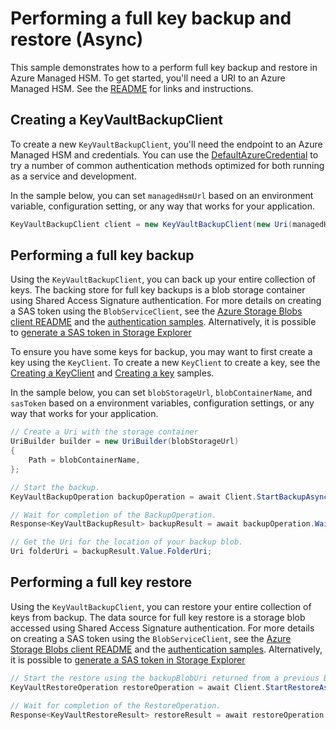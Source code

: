 # Performing a full key backup and restore (Async)

This sample demonstrates how to a perform full key backup and restore in Azure Managed HSM.
To get started, you'll need a URI to an Azure Managed HSM. See the [README](https://github.com/Azure/azure-sdk-for-net/blob/main/sdk/keyvault/Azure.Security.KeyVault.Administration/README.md) for links and instructions.

## Creating a KeyVaultBackupClient

To create a new `KeyVaultBackupClient`, you'll need the endpoint to an Azure Managed HSM and credentials.
You can use the [DefaultAzureCredential][DefaultAzureCredential] to try a number of common authentication methods optimized for both running as a service and development.

In the sample below, you can set `managedHsmUrl` based on an environment variable, configuration setting, or any way that works for your application.

```C# Snippet:HelloCreateKeyVaultBackupClient
KeyVaultBackupClient client = new KeyVaultBackupClient(new Uri(managedHsmUrl), new DefaultAzureCredential());
```

## Performing a full key backup

Using the `KeyVaultBackupClient`, you can back up your entire collection of keys. The backing store for full key backups is a blob storage container using Shared Access Signature authentication.
For more details on creating a SAS token using the `BlobServiceClient`, see the [Azure Storage Blobs client README](https://github.com/Azure/azure-sdk-for-net/blob/main/sdk/storage/Azure.Storage.Blobs/README.md) and the [authentication samples](https://github.com/Azure/azure-sdk-for-net/blob/main/sdk/storage/Azure.Storage.Blobs/samples/Sample02_Auth.cs).
Alternatively, it is possible to [generate a SAS token in Storage Explorer](https://docs.microsoft.com/azure/vs-azure-tools-storage-manage-with-storage-explorer?tabs=windows#generate-a-shared-access-signature-in-storage-explorer)

To ensure you have some keys for backup, you may want to first create a key using the `KeyClient`.
To create a new `KeyClient` to create a key, see the [Creating a KeyClient](https://github.com/Azure/azure-sdk-for-net/blob/main/sdk/keyvault/Azure.Security.KeyVault.Keys/samples/Sample1_HelloWorld.md#creating-a-keyclientkeyvault) and [Creating a key](https://github.com/Azure/azure-sdk-for-net/blob/main/sdk/keyvault/Azure.Security.KeyVault.Keys/samples/Sample1_HelloWorld.md#creating-a-key) samples.

In the sample below, you can set `blobStorageUrl`, `blobContainerName`, and `sasToken` based on a environment variables, configuration settings, or any way that works for your application.

```C# Snippet:HelloFullBackupAsync
// Create a Uri with the storage container
UriBuilder builder = new UriBuilder(blobStorageUrl)
{
    Path = blobContainerName,
};

// Start the backup.
KeyVaultBackupOperation backupOperation = await Client.StartBackupAsync(builder.Uri, sasToken);

// Wait for completion of the BackupOperation.
Response<KeyVaultBackupResult> backupResult = await backupOperation.WaitForCompletionAsync();

// Get the Uri for the location of your backup blob.
Uri folderUri = backupResult.Value.FolderUri;
```

## Performing a full key restore

Using the `KeyVaultBackupClient`, you can restore your entire collection of keys from backup. The data source for full key restore is a storage blob accessed using Shared Access Signature authentication.
For more details on creating a SAS token using the `BlobServiceClient`, see the [Azure Storage Blobs client README](https://github.com/Azure/azure-sdk-for-net/blob/main/sdk/storage/Azure.Storage.Blobs/README.md) and the [authentication samples](https://github.com/Azure/azure-sdk-for-net/blob/main/sdk/storage/Azure.Storage.Blobs/samples/Sample02_Auth.cs).
Alternatively, it is possible to [generate a SAS token in Storage Explorer](https://docs.microsoft.com/azure/vs-azure-tools-storage-manage-with-storage-explorer?tabs=windows#generate-a-shared-access-signature-in-storage-explorer)

```C# Snippet:HelloFullRestoreAsync
// Start the restore using the backupBlobUri returned from a previous BackupOperation.
KeyVaultRestoreOperation restoreOperation = await Client.StartRestoreAsync(folderUri, sasToken);

// Wait for completion of the RestoreOperation.
Response<KeyVaultRestoreResult> restoreResult = await restoreOperation.WaitForCompletionAsync();
```

<!-- LINKS -->
[DefaultAzureCredential]: https://github.com/Azure/azure-sdk-for-net/blob/main/sdk/identity/Azure.Identity/README.md
